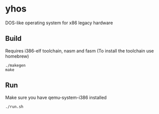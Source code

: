 # yhos
DOS-like operating system for x86 legacy hardware
## Build
Requires i386-elf toolchain, nasm and fasm (To install the toolchain use homebrew)
```
./makegen
make
```
## Run
Make sure you have qemu-system-i386 installed
```
./run.sh
```
